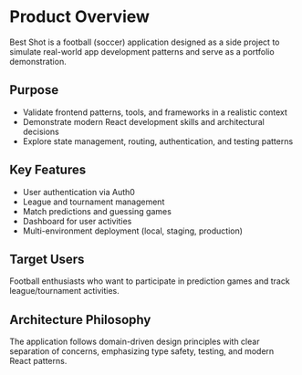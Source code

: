 # Product Overview

Best Shot is a football (soccer) application designed as a side project to simulate real-world app development patterns and serve as a portfolio demonstration.

## Purpose
- Validate frontend patterns, tools, and frameworks in a realistic context
- Demonstrate modern React development skills and architectural decisions
- Explore state management, routing, authentication, and testing patterns

## Key Features
- User authentication via Auth0
- League and tournament management
- Match predictions and guessing games
- Dashboard for user activities
- Multi-environment deployment (local, staging, production)

## Target Users
Football enthusiasts who want to participate in prediction games and track league/tournament activities.

## Architecture Philosophy
The application follows domain-driven design principles with clear separation of concerns, emphasizing type safety, testing, and modern React patterns.